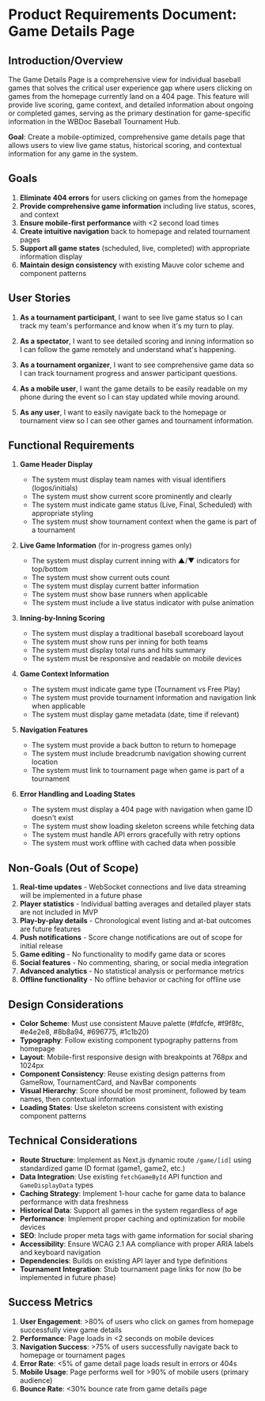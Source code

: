 # Product Requirements Document: Game Details Page

## Introduction/Overview

The Game Details Page is a comprehensive view for individual baseball games that solves the critical user experience gap where users clicking on games from the homepage currently land on a 404 page. This feature will provide live scoring, game context, and detailed information about ongoing or completed games, serving as the primary destination for game-specific information in the WBDoc Baseball Tournament Hub.

**Goal**: Create a mobile-optimized, comprehensive game details page that allows users to view live game status, historical scoring, and contextual information for any game in the system.

## Goals

1. **Eliminate 404 errors** for users clicking on games from the homepage
2. **Provide comprehensive game information** including live status, scores, and context
3. **Ensure mobile-first performance** with <2 second load times
4. **Create intuitive navigation** back to homepage and related tournament pages
5. **Support all game states** (scheduled, live, completed) with appropriate information display
6. **Maintain design consistency** with existing Mauve color scheme and component patterns

## User Stories

1. **As a tournament participant**, I want to see live game status so I can track my team's performance and know when it's my turn to play.

2. **As a spectator**, I want to see detailed scoring and inning information so I can follow the game remotely and understand what's happening.

3. **As a tournament organizer**, I want to see comprehensive game data so I can track tournament progress and answer participant questions.

4. **As a mobile user**, I want the game details to be easily readable on my phone during the event so I can stay updated while moving around.

5. **As any user**, I want to easily navigate back to the homepage or tournament view so I can see other games and tournament information.

## Functional Requirements

1. **Game Header Display**
   - The system must display team names with visual identifiers (logos/initials)
   - The system must show current score prominently and clearly
   - The system must indicate game status (Live, Final, Scheduled) with appropriate styling
   - The system must show tournament context when the game is part of a tournament

2. **Live Game Information** (for in-progress games only)
   - The system must display current inning with ▲/▼ indicators for top/bottom
   - The system must show current outs count
   - The system must display current batter information
   - The system must show base runners when applicable
   - The system must include a live status indicator with pulse animation

3. **Inning-by-Inning Scoring**
   - The system must display a traditional baseball scoreboard layout
   - The system must show runs per inning for both teams
   - The system must display total runs and hits summary
   - The system must be responsive and readable on mobile devices

4. **Game Context Information**
   - The system must indicate game type (Tournament vs Free Play)
   - The system must provide tournament information and navigation link when applicable
   - The system must display game metadata (date, time if relevant)

5. **Navigation Features**
   - The system must provide a back button to return to homepage
   - The system must include breadcrumb navigation showing current location
   - The system must link to tournament page when game is part of a tournament

6. **Error Handling and Loading States**
   - The system must display a 404 page with navigation when game ID doesn't exist
   - The system must show loading skeleton screens while fetching data
   - The system must handle API errors gracefully with retry options
   - The system must work offline with cached data when possible

## Non-Goals (Out of Scope)

1. **Real-time updates** - WebSocket connections and live data streaming will be implemented in a future phase
2. **Player statistics** - Individual batting averages and detailed player stats are not included in MVP
3. **Play-by-play details** - Chronological event listing and at-bat outcomes are future features
4. **Push notifications** - Score change notifications are out of scope for initial release
5. **Game editing** - No functionality to modify game data or scores
6. **Social features** - No commenting, sharing, or social media integration
7. **Advanced analytics** - No statistical analysis or performance metrics
8. **Offline functionality** - No offline behavior or caching for offline use

## Design Considerations

- **Color Scheme**: Must use consistent Mauve palette (#fdfcfe, #f9f8fc, #e4e2e8, #8b8a94, #696775, #1c1b20)
- **Typography**: Follow existing component typography patterns from homepage
- **Layout**: Mobile-first responsive design with breakpoints at 768px and 1024px
- **Component Consistency**: Reuse existing design patterns from GameRow, TournamentCard, and NavBar components
- **Visual Hierarchy**: Score should be most prominent, followed by team names, then contextual information
- **Loading States**: Use skeleton screens consistent with existing component patterns

## Technical Considerations

- **Route Structure**: Implement as Next.js dynamic route `/game/[id]` using standardized game ID format (game1, game2, etc.)
- **Data Integration**: Use existing `fetchGameById` API function and `GameDisplayData` types
- **Caching Strategy**: Implement 1-hour cache for game data to balance performance with data freshness
- **Historical Data**: Support all games in the system regardless of age
- **Performance**: Implement proper caching and optimization for mobile devices
- **SEO**: Include proper meta tags with game information for social sharing
- **Accessibility**: Ensure WCAG 2.1 AA compliance with proper ARIA labels and keyboard navigation
- **Dependencies**: Builds on existing API layer and type definitions
- **Tournament Integration**: Stub tournament page links for now (to be implemented in future phase)

## Success Metrics

1. **User Engagement**: >80% of users who click on games from homepage successfully view game details
2. **Performance**: Page loads in <2 seconds on mobile devices
3. **Navigation Success**: >75% of users successfully navigate back to homepage or tournament pages
4. **Error Rate**: <5% of game detail page loads result in errors or 404s
5. **Mobile Usage**: Page performs well for >90% of mobile users (primary audience)
6. **Bounce Rate**: <30% bounce rate from game details page

 